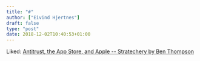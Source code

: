 ```yaml
---
title: "#"
author: ["Eivind Hjertnes"]
draft: false
type: "post"
date: 2018-12-02T10:40:53+01:00
---
```


Liked:
[Antitrust,
the App Store, and Apple -- Stratechery by Ben Thompson](https://stratechery.com/2018/antitrust-the-app-store-and-apple/)
